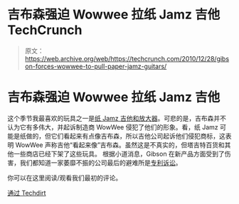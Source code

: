 # 吉布森强迫 Wowwee 拉纸 Jamz 吉他 TechCrunch

> 原文：<https://web.archive.org/web/https://techcrunch.com/2010/12/28/gibson-forces-wowwee-to-pull-paper-jamz-guitars/>

# 吉布森强迫 Wowwee 拉纸 Jamz 吉他

这个季节我最喜欢的玩具之一是[纸 Jamz 吉他和放大器](https://web.archive.org/web/20230213123420/http://www.crunchgear.com/2010/06/19/hands-on-with-wowwee-paper-jamz-guitar-and-amp/)。可悲的是，吉布森并不认为它有多伟大，并起诉制造商 WowWee 侵犯了他们的形象。看，纸 Jamz 可能是纸做的，但它们看起来有点像吉布森，所以吉他公司起诉他们侵犯商标，这表明 WowWee 声称吉他“看起来像”吉布森。虽然这是不真实的，但塔吉特百货和其他一些商店已经下架了这些玩具。
 根据小道消息，Gibson 在新产品方面受到了伤害，我们都知道一家萎靡不振的公司最后的避难所是[专利诉讼](https://web.archive.org/web/20230213123420/http://crunchgear.com/tag/sco)。

你可以在这里阅读/观看我们最初的评论。

[通过 Techdirt](https://web.archive.org/web/20230213123420/http://www.techdirt.com/articles/20101226/17591912412/gibson-gets-injunction-over-paperjamz-retailers-ordered-to-stop-selling-them.shtml)